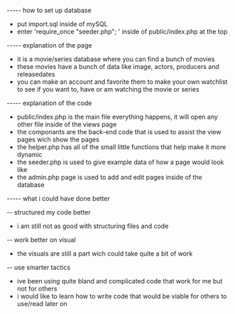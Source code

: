 ----- how to set up database

- put import.sql inside of mySQL
- enter 'require_once "seeder.php"; ' inside of public/index.php at the top


----- explanation of the page

- it is a movie/series database where you can find a bunch of movies
- these movies have a bunch of data like image, actors, producers and releasedates
- you can make an account and favorite them to make your own watchlist to see if you want to, have or am watching the movie or series


----- explanation of the code

- public/index.php is the main file everything happens, it will open any other file inside of the  views page
- the componants are the back-end code that is used to assist the view pages wich show the pages
- the helper.php has all of the small little functions that help make it more dynamic
- the seeder.php is used to give example data of how a page would look like
- the admin.php page is used to add and edit pages inside of the database


----- what i could have done better

-- structured my code better
- i am still not as good with structuring files and code

-- work better on visual
- the visuals are still a part wich could take quite a bit of work

-- use smarter tactics
- ive been using quite bland and complicated code that work for me but not for others
- i would like to learn how to write code that would be viable for others to use/read later on